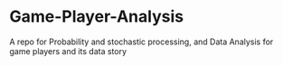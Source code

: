 # Game-Player-Analysis
A repo for Probability and stochastic processing, and Data Analysis for game players and its data story
